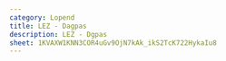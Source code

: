 ```yaml
---
category: Lopend
title: LEZ - Dagpas
description: LEZ - Dgpas
sheet: 1KVAXW1KNN3COR4uGv9OjN7kAk_ikS2TcK722HykaIu8
---
```

